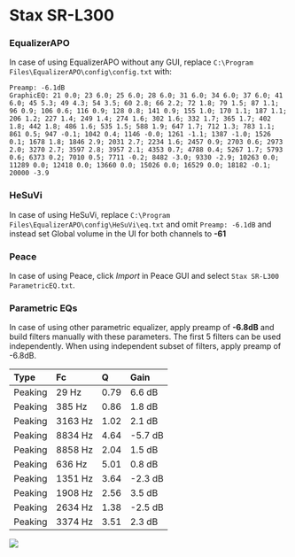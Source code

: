 # Stax SR-L300

### EqualizerAPO
In case of using EqualizerAPO without any GUI, replace `C:\Program Files\EqualizerAPO\config\config.txt`
with:
```
Preamp: -6.1dB
GraphicEQ: 21 0.0; 23 6.0; 25 6.0; 28 6.0; 31 6.0; 34 6.0; 37 6.0; 41 6.0; 45 5.3; 49 4.3; 54 3.5; 60 2.8; 66 2.2; 72 1.8; 79 1.5; 87 1.1; 96 0.9; 106 0.6; 116 0.9; 128 0.8; 141 0.9; 155 1.0; 170 1.1; 187 1.1; 206 1.2; 227 1.4; 249 1.4; 274 1.6; 302 1.6; 332 1.7; 365 1.7; 402 1.8; 442 1.8; 486 1.6; 535 1.5; 588 1.9; 647 1.7; 712 1.3; 783 1.1; 861 0.5; 947 -0.1; 1042 0.4; 1146 -0.0; 1261 -1.1; 1387 -1.0; 1526 0.1; 1678 1.8; 1846 2.9; 2031 2.7; 2234 1.6; 2457 0.9; 2703 0.6; 2973 2.0; 3270 2.7; 3597 2.8; 3957 2.1; 4353 0.7; 4788 0.4; 5267 1.7; 5793 0.6; 6373 0.2; 7010 0.5; 7711 -0.2; 8482 -3.0; 9330 -2.9; 10263 0.0; 11289 0.0; 12418 0.0; 13660 0.0; 15026 0.0; 16529 0.0; 18182 -0.1; 20000 -3.9
```

### HeSuVi
In case of using HeSuVi, replace `C:\Program Files\EqualizerAPO\config\HeSuVi\eq.txt` and omit `Preamp:
-6.1dB` and instead set Global volume in the UI for both channels to **-61**

### Peace
In case of using Peace, click *Import* in Peace GUI and select `Stax SR-L300 ParametricEQ.txt`.

### Parametric EQs
In case of using other parametric equalizer, apply preamp of **-6.8dB** and build filters manually
with these parameters. The first 5 filters can be used independently.
When using independent subset of filters, apply preamp of -6.8dB.

| Type    | Fc      |    Q | Gain    |
|:--------|:--------|:-----|:--------|
| Peaking | 29 Hz   | 0.79 | 6.6 dB  |
| Peaking | 385 Hz  | 0.86 | 1.8 dB  |
| Peaking | 3163 Hz | 1.02 | 2.1 dB  |
| Peaking | 8834 Hz | 4.64 | -5.7 dB |
| Peaking | 8858 Hz | 2.04 | 1.5 dB  |
| Peaking | 636 Hz  | 5.01 | 0.8 dB  |
| Peaking | 1351 Hz | 3.64 | -2.3 dB |
| Peaking | 1908 Hz | 2.56 | 3.5 dB  |
| Peaking | 2634 Hz | 1.38 | -2.5 dB |
| Peaking | 3374 Hz | 3.51 | 2.3 dB  |

![](https://raw.githubusercontent.com/jaakkopasanen/AutoEq/master/results/innerfidelity/sbaf-serious/Stax%20SR-L300/Stax%20SR-L300.png)